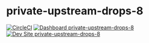 # private-upstream-drops-8

[![CircleCI](https://circleci.com/gh/rachelwhitton/private-upstream-drops-8.svg?style=shield)](https://circleci.com/gh/rachelwhitton/private-upstream-drops-8)
[![Dashboard private-upstream-drops-8](https://img.shields.io/badge/dashboard-private_upstream_drops_8-yellow.svg)](https://dashboard.pantheon.io/sites/f0370817-12a1-4bfb-b9db-217555f7f3e5#dev/code)
[![Dev Site private-upstream-drops-8](https://img.shields.io/badge/site-private_upstream_drops_8-blue.svg)](http://dev-private-upstream-drops-8.pantheonsite.io/)